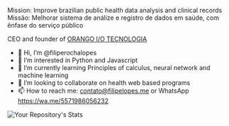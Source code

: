 Mission: Improve brazilian public health data analysis and clinical records
Missão: Melhorar sistema de análize e registro de dados em saúde, com ênfase do serviço público

CEO and founder of [ORANGO I/O TECNOLOGIA](https://github.com/ORANGO-IO)

- 👋 Hi, I’m @filiperochalopes
- 👀 I’m interested in Python and Javascript
- 🌱 I’m currently learning Principles of calculus, neural network and machine learning
- 💞️ I’m looking to collaborate on health web based programs
- 📫 How to reach me: contato@filipelopes.me or WhatsApp https://wa.me/5571986056232

![Your Repository's Stats](https://github-readme-stats.vercel.app/api?username=filiperochalopes&show_icons=true&count_private=true&theme=dracula)  


<!---
filiperochalopes/filiperochalopes is a ✨ special ✨ repository because its `README.md` (this file) appears on your GitHub profile.
You can click the Preview link to take a look at your changes.
--->
